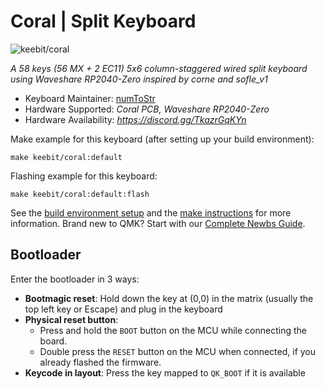 # Coral | Split Keyboard

![keebit/coral](https://user-images.githubusercontent.com/24727447/273894600-d73eba98-1507-43d7-8015-42daecd5f762.jpg)

_A 58 keys (56 MX + 2 EC11) 5x6 column-staggered wired split keyboard using Waveshare RP2040-Zero inspired by corne and sofle_v1_

-   Keyboard Maintainer: [numToStr](https://github.com/numToStr)
-   Hardware Supported: _Coral PCB, Waveshare RP2040-Zero_
-   Hardware Availability: _https://discord.gg/TkazrGqKYn_

Make example for this keyboard (after setting up your build environment):

    make keebit/coral:default

Flashing example for this keyboard:

    make keebit/coral:default:flash

See the [build environment setup](https://docs.qmk.fm/#/getting_started_build_tools) and the [make instructions](https://docs.qmk.fm/#/getting_started_make_guide) for more information. Brand new to QMK? Start with our [Complete Newbs Guide](https://docs.qmk.fm/#/newbs).

## Bootloader

Enter the bootloader in 3 ways:

-   **Bootmagic reset**: Hold down the key at (0,0) in the matrix (usually the top left key or Escape) and plug in the keyboard
-   **Physical reset button**:
    -   Press and hold the `BOOT` button on the MCU while connecting the board.
    -   Double press the `RESET` button on the MCU when connected, if you already flashed the firmware.
-   **Keycode in layout**: Press the key mapped to `QK_BOOT` if it is available
